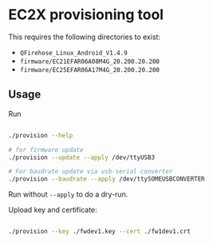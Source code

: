 # EC2X provisioning tool

This requires the following directories to exist:

* `QFirehose_Linux_Android_V1.4.9`
* `firmware/EC21EFAR06A08M4G_20.200.20.200`
* `firmware/EC25EFAR06A17M4G_20.200.20.200`

## Usage

Run

```bash

./provision --help

# for firmware update
./provision --update --apply /dev/ttyUSB3

# For baudrate update via usb-serial converter
./provision --baudrate --apply /dev/ttySOMEUSBCONVERTER
```

Run without `--apply` to do a dry-run.

Upload key and certificate:

```bash

./provision --key ./fwdev1.key --cert ./fw1dev1.crt

```
